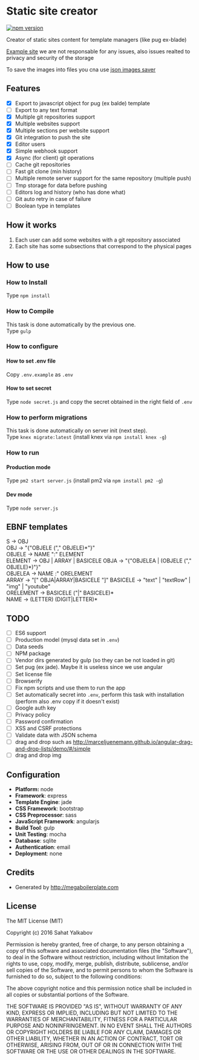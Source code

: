 # Static site creator


[![npm version](https://badge.fury.io/js/static-site-creator.svg)](https://badge.fury.io/js/static-site-creator)

Creator of static sites content for template managers (like pug ex-blade)

[Example site](http://static-site.thecsea.it/) we are not responsable for any issues, also issues realted to privacy and security of the storage

To save the images into files you cna use [json images saver](https://github.com/thecsea/json-images-saver)

## Features
- [x] Export to javascript object for pug (ex balde) template
- [ ] Export to any text format
- [x] Multiple git repositories support
- [x] Multiple websites support
- [x] Multiple sections per website support
- [x] Git integration to push the site
- [x] Editor users
- [x] Simple webhook support 
- [x] Async (for client) git operations 
- [ ] Cache git repositories
- [ ] Fast git clone (min history)
- [ ] Multiple remote server support for the same repository (multiple push)
- [ ] Tmp storage for data before pushing
- [ ] Editors log and history (who has done what)
- [ ] Git auto retry in case of failure 
- [ ] Boolean type in templates

## How it works
1. Each user can add some websites with a git repository associated 
1. Each site has some subsections that correspond to the physical pages

## How to use

### How to Install
Type `npm install`

### How to Compile
This task is done automatically by the previous one.  
Type `gulp`

### How to configure
#### How to set .env file
Copy `.env.example` as `.env`  

#### How to set secret
Type `node secret.js` and copy the secret obtained in the right field of `.env`

### How to perform migrations
This task is done automatically on server init (next step).  
Type `knex migrate:latest` (install knex via `npm install knex -g`)

### How to run
#### Production mode
Type `pm2 start server.js` (install pm2 via `npm install pm2 -g`)

#### Dev mode
Type `node server.js`

## EBNF templates
S -> OBJ  
OBJ -> "{"OBJELE ("," OBJELE)\*"}"  
OBJELE -> NAME ":" ELEMENT  
ELEMENT -> OBJ | ARRAY | BASICELE
OBJA -> "{"OBJELEA | (OBJELE ("," OBJELE)\*)"}"  
OBJELEA -> NAME :" ORELEMENT  
ARRAY -> "[" OBJA|ARRAY|BASICELE "]"
BASICELE -> "text" | "textRow" | "img" | "youtube"  
ORELEMENT -> BASICELE ("|" BASICELE)*  
NAME -> (LETTER) (DIGIT|LETTER)\*  

## TODO
- [ ] ES6 support
- [ ] Production model (mysql data set in `.env`)
- [ ] Data seeds
- [ ] NPM package
- [ ] Vendor dirs generated by gulp (so they can be not loaded in git)
- [ ] Set pug (ex jade). Maybe it is useless since we use angular
- [ ] Set license file
- [ ] Browserify
- [ ] Fix npm scripts and use them to run the app
- [ ] Set automatically secret into `.env`, perform this task with installation (perform also .env copy if it doesn't exist)
- [ ] Google auth key
- [ ] Privacy policy
- [ ] Password confirmation
- [ ] XSS and CSRF protections
- [ ] Validate data with JSON schema
- [ ] drag and drop such as http://marceljuenemann.github.io/angular-drag-and-drop-lists/demo/#/simple
- [ ] drag and drop img

## Configuration
- **Platform:** node
- **Framework**: express
- **Template Engine**: jade
- **CSS Framework**: bootstrap
- **CSS Preprocessor**: sass
- **JavaScript Framework**: angularjs
- **Build Tool**: gulp
- **Unit Testing**: mocha
- **Database**: sqlite
- **Authentication**: email
- **Deployment**: none

## Credits
* Generated by http://megaboilerplate.com

## License
The MIT License (MIT)

Copyright (c) 2016 Sahat Yalkabov

Permission is hereby granted, free of charge, to any person obtaining a copy of this software and associated documentation files (the "Software"), to deal in the Software without restriction, including without limitation the rights to use, copy, modify, merge, publish, distribute, sublicense, and/or sell copies of the Software, and to permit persons to whom the Software is furnished to do so, subject to the following conditions:

The above copyright notice and this permission notice shall be included in all copies or substantial portions of the Software.

THE SOFTWARE IS PROVIDED "AS IS", WITHOUT WARRANTY OF ANY KIND, EXPRESS OR IMPLIED, INCLUDING BUT NOT LIMITED TO THE WARRANTIES OF MERCHANTABILITY, FITNESS FOR A PARTICULAR PURPOSE AND NONINFRINGEMENT. IN NO EVENT SHALL THE AUTHORS OR COPYRIGHT HOLDERS BE LIABLE FOR ANY CLAIM, DAMAGES OR OTHER LIABILITY, WHETHER IN AN ACTION OF CONTRACT, TORT OR OTHERWISE, ARISING FROM, OUT OF OR IN CONNECTION WITH THE SOFTWARE OR THE USE OR OTHER DEALINGS IN THE SOFTWARE.
